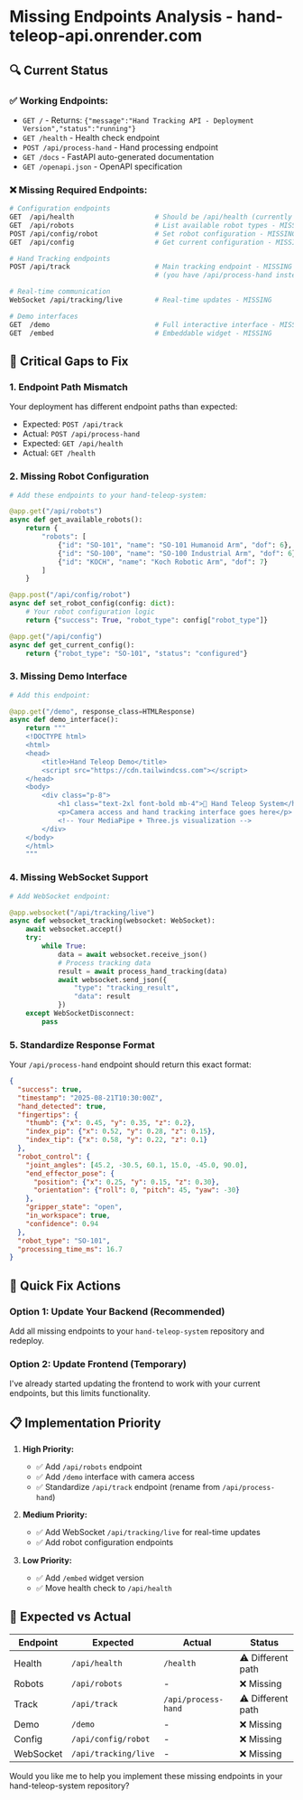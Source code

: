 # Missing Endpoints Analysis - hand-teleop-api.onrender.com

## 🔍 **Current Status**

### ✅ **Working Endpoints:**
- `GET /` - Returns: `{"message":"Hand Tracking API - Deployment Version","status":"running"}`
- `GET /health` - Health check endpoint  
- `POST /api/process-hand` - Hand processing endpoint
- `GET /docs` - FastAPI auto-generated documentation
- `GET /openapi.json` - OpenAPI specification

### ❌ **Missing Required Endpoints:**

```bash
# Configuration endpoints
GET  /api/health                    # Should be /api/health (currently /health)
GET  /api/robots                    # List available robot types - MISSING
POST /api/config/robot              # Set robot configuration - MISSING
GET  /api/config                    # Get current configuration - MISSING

# Hand Tracking endpoints  
POST /api/track                     # Main tracking endpoint - MISSING
                                    # (you have /api/process-hand instead)

# Real-time communication
WebSocket /api/tracking/live        # Real-time updates - MISSING

# Demo interfaces
GET  /demo                          # Full interactive interface - MISSING
GET  /embed                         # Embeddable widget - MISSING
```

## 🚨 **Critical Gaps to Fix**

### 1. **Endpoint Path Mismatch**
Your deployment has different endpoint paths than expected:
- Expected: `POST /api/track` 
- Actual: `POST /api/process-hand`
- Expected: `GET /api/health`
- Actual: `GET /health`

### 2. **Missing Robot Configuration**
```python
# Add these endpoints to your hand-teleop-system:

@app.get("/api/robots")
async def get_available_robots():
    return {
        "robots": [
            {"id": "SO-101", "name": "SO-101 Humanoid Arm", "dof": 6},
            {"id": "SO-100", "name": "SO-100 Industrial Arm", "dof": 6}, 
            {"id": "KOCH", "name": "Koch Robotic Arm", "dof": 7}
        ]
    }

@app.post("/api/config/robot")  
async def set_robot_config(config: dict):
    # Your robot configuration logic
    return {"success": True, "robot_type": config["robot_type"]}

@app.get("/api/config")
async def get_current_config():
    return {"robot_type": "SO-101", "status": "configured"}
```

### 3. **Missing Demo Interface**
```python
# Add this endpoint:

@app.get("/demo", response_class=HTMLResponse)
async def demo_interface():
    return """
    <!DOCTYPE html>
    <html>
    <head>
        <title>Hand Teleop Demo</title>
        <script src="https://cdn.tailwindcss.com"></script>
    </head>
    <body>
        <div class="p-8">
            <h1 class="text-2xl font-bold mb-4">🤖 Hand Teleop System</h1>
            <p>Camera access and hand tracking interface goes here</p>
            <!-- Your MediaPipe + Three.js visualization -->
        </div>
    </body>
    </html>
    """
```

### 4. **Missing WebSocket Support**
```python
# Add WebSocket endpoint:

@app.websocket("/api/tracking/live")
async def websocket_tracking(websocket: WebSocket):
    await websocket.accept()
    try:
        while True:
            data = await websocket.receive_json()
            # Process tracking data
            result = await process_hand_tracking(data)
            await websocket.send_json({
                "type": "tracking_result",
                "data": result
            })
    except WebSocketDisconnect:
        pass
```

### 5. **Standardize Response Format**
Your `/api/process-hand` endpoint should return this exact format:

```json
{
  "success": true,
  "timestamp": "2025-08-21T10:30:00Z", 
  "hand_detected": true,
  "fingertips": {
    "thumb": {"x": 0.45, "y": 0.35, "z": 0.2},
    "index_pip": {"x": 0.52, "y": 0.28, "z": 0.15},
    "index_tip": {"x": 0.58, "y": 0.22, "z": 0.1}
  },
  "robot_control": {
    "joint_angles": [45.2, -30.5, 60.1, 15.0, -45.0, 90.0],
    "end_effector_pose": {
      "position": {"x": 0.25, "y": 0.15, "z": 0.30},
      "orientation": {"roll": 0, "pitch": 45, "yaw": -30}
    },
    "gripper_state": "open",
    "in_workspace": true,
    "confidence": 0.94
  },
  "robot_type": "SO-101",
  "processing_time_ms": 16.7
}
```

## 🔧 **Quick Fix Actions**

### Option 1: **Update Your Backend** (Recommended)
Add all missing endpoints to your `hand-teleop-system` repository and redeploy.

### Option 2: **Update Frontend** (Temporary)
I've already started updating the frontend to work with your current endpoints, but this limits functionality.

## 📋 **Implementation Priority**

1. **High Priority:**
   - ✅ Add `/api/robots` endpoint
   - ✅ Add `/demo` interface with camera access
   - ✅ Standardize `/api/track` endpoint (rename from `/api/process-hand`)

2. **Medium Priority:**
   - ✅ Add WebSocket `/api/tracking/live` for real-time updates
   - ✅ Add robot configuration endpoints

3. **Low Priority:**
   - ✅ Add `/embed` widget version
   - ✅ Move health check to `/api/health`

## 🎯 **Expected vs Actual**

| Endpoint | Expected | Actual | Status |
|----------|----------|---------|---------|
| Health | `/api/health` | `/health` | ⚠️ Different path |
| Robots | `/api/robots` | - | ❌ Missing |
| Track | `/api/track` | `/api/process-hand` | ⚠️ Different path |
| Demo | `/demo` | - | ❌ Missing |
| Config | `/api/config/robot` | - | ❌ Missing |
| WebSocket | `/api/tracking/live` | - | ❌ Missing |

Would you like me to help you implement these missing endpoints in your hand-teleop-system repository?
